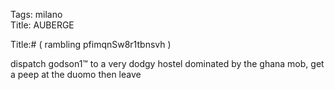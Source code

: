 Tags: milano  
Title: AUBERGE  
  
Title:# ( rambling pfimqnSw8r1tbnsvh )  
  
dispatch godson1™ to a very dodgy hostel dominated by the ghana mob, get a peep at the duomo then leave  
